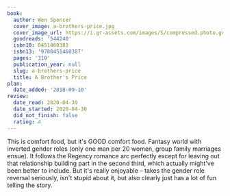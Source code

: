 ```yaml
---
book:
  author: Wen Spencer
  cover_image: a-brothers-price.jpg
  cover_image_url: https://i.gr-assets.com/images/S/compressed.photo.goodreads.com/books/1309211084l/544240._SY160_.jpg
  goodreads: '544240'
  isbn10: 0451460383
  isbn13: '9780451460387'
  pages: '310'
  publication_year: null
  slug: a-brothers-price
  title: A Brother's Price
plan:
  date_added: '2018-09-10'
review:
  date_read: 2020-04-30
  date_started: 2020-04-30
  did_not_finish: false
  rating: 4
---
```


This is comfort food, but it's GOOD comfort food. Fantasy world with inverted gender roles (only one man per 20 women, group family marriages ensue). It follows the Regency romance arc perfectly except for leaving out that relationship building part in the second third, which actually might've been better to include. But it's really enjoyable – takes the gender role reversal seriously, isn't stupid about it, but also clearly just has a lot of fun telling the story.
